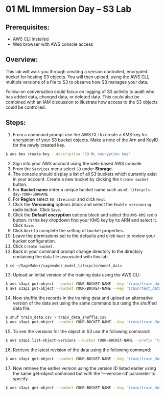 # 01 ML Immersion Day – S3 Lab

## Prerequisites:

-   AWS CLI Installed
-   Web browser with AWS console access

## Overview:

This lab will walk you through creating a version controlled, encrypted
bucket for hosting S3 objects. You will then upload, using the AWS CLI,
multiple versions of a file to S3 to observe how S3 manages your data.

Follow-on conversation could focus on logging of S3 activity to audit
who has added data, changed data, or deleted data. This could also be
combined with an IAM discussion to illustrate how access to the S3
objects could be controlled.

## Steps:

1.  From a command prompt use the AWS CLI to create a KMS key for encryption of your S3 bucket objects.  Make a note of the Arn and KeyID for the newly created key.
```bash
$ aws kms create-key --description 'S3 ML encryption key'
```

2.  Sign into your AWS account using the web-based AWS console.
3.  From the `Services` menu select `S3` under **Storage**.
4.  The console should display a list of all S3 buckets which currently
    exist in your account. Create a new bucket by clicking the `Create
    bucket` button.
5.  For **Bucket name** enter a unique bucket name such as
    `ml-lifecycle-day-YOUR-SURNAME`
6.  For **Region** select `EU (Ireland)` and click `Next`.
7.  Click the **Versioning** options block and select the `Enable versioning` radio button. Click `Save`.
8.  Click the **Default encryption** options block and select the
    `AWS-KMS` radio button. In the key dropdown find your KMS key by its ARN and select it. Click `Save`.
9.  Click `Next` to complete the setting of bucket properties.
10. Leave the permissions set to the defaults and click `Next` to review
    your bucket configuration.
11. Click `Create bucket`.
12. Back in your command prompt change directory to the directory
    containing the data file associated with this lab.
```bash
$ cd ~/SageMaker/sagemaker_model_lifecycle/model_data
```
13. Upload an initial version of the training data using the AWS CLI:
```bash
$ aws s3api put-object --bucket YOUR-BUCKET-NAME --key 'train/train_data.csv' --body train_data.csv
$ aws s3api put-object --bucket YOUR-BUCKET-NAME --key 'train/test_data.csv' --body test_data.csv
```
14. Now shuffle the records in the training data and upload an alternative version of the data set using the same command but using the shuffled data file.
```bash
$ shuf train_data.csv > train_data_shuffle.csv
$ aws s3api put-object --bucket YOUR-BUCKET-NAME --key 'train/train_data.csv' --body train_data_shuffle.csv
```

15. To see the versions for the object in S3 use the following command:
```bash
$ aws s3api list-object-versions --bucket YOUR-BUCKET-NAME --prefix 'train/train_data.csv'
```

16. Retrieve the latest revision of the data using the following
    command:
```bash
$ aws s3api get-object --bucket YOUR-BUCKET-NAME --key 'train/train_data.csv' s3_new_train_data.csv
```

17. Now retrieve the earlier version using the version ID listed earlier
    using the same get-object command but with the ‘—version-id’
    parameter to specify.
```bash
$ aws s3api get-object --bucket YOUR-BUCKET-NAME --key 'train/train_data.csv' --version-id OLDER-VERSION-ID s3_old_train_data.csv
```

